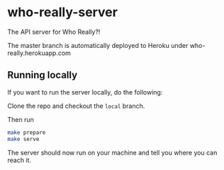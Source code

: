 # who-really-server

The API server for Who Really?!

The master branch is automatically deployed to Heroku under who-really.herokuapp.com

## Running locally

If you want to run the server locally, do the following:

Clone the repo and checkout the `local` branch.

Then run

```sh
make prepare
make serve
```

The server should now run on your machine and tell you where you can reach it.
